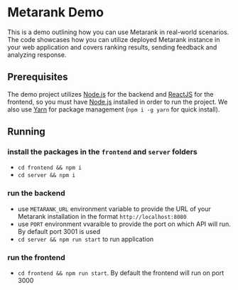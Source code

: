 # Metarank Demo

This is a demo outlining how you can use Metarank in real-world scenarios. The code showcases how you can utilize deployed Metarank instance in your web application and covers ranking results, sending feedback and analyzing response.

## Prerequisites

The demo project utilizes [Node.js](https://nodejs.org) for the backend and [ReactJS](https://reactjs.org/) for the frontend, so you must have [Node.js](https://nodejs.org/) installed in order to run the project.
We also use [Yarn](https://yarnpkg.com/) for package management (`npm i -g yarn` for quick install).

## Running

### install the packages in the `frontend` and `server` folders
* `cd frontend && npm i`
* `cd server && npm i`

### run the backend
* use `METARANK_URL` environment variable to provide the URL of your Metarank installation in the format `http://localhost:8080`
* use `PORT` environment vvaraible to provide the port on which API will run. By default port 3001 is used
* `cd server && npm run start` to run application

### run the frontend
* `cd frontend && npm run start`. By default the frontend will run on port 3000
